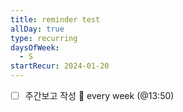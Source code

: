```yaml
---
title: reminder test
allDay: true
type: recurring
daysOfWeek:
  - S
startRecur: 2024-01-20
---
```

- [ ] 주간보고 작성 🔁 every week (@13:50)